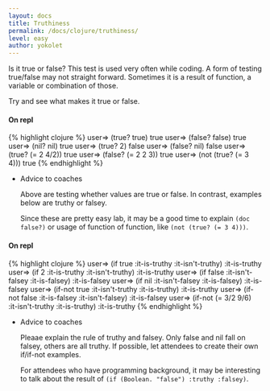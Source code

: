 ```yaml
---
layout: docs
title: Truthiness
permalink: /docs/clojure/truthiness/
level: easy
author: yokolet
---
```


Is it true or false? This test is used very often while coding.
A form of testing true/false may not straight forward.
Sometimes it is a result of function, a variable or combination of those.

Try and see what makes it true or false.


#### On repl

{% highlight clojure %}
user=> (true? true)
true
user=> (false? false)
true
user=> (nil? nil)
true
user=> (true? 2)
false
user=> (false? nil)
false
user=> (true? (= 2 4/2))
true
user=> (false? (= 2 2 3))
true
user=> (not (true? (= 3 4)))
true
{% endhighlight %}


- Advice to coaches

    Above are testing whether values are true or false. In contrast, examples below are truthy or falsey.

    Since these are pretty easy lab, it may be a good time to explain `(doc false?)` or usage of function of function, like `(not (true? (= 3 4)))`.

#### On repl

{% highlight clojure %}
user=> (if true :it-is-truthy :it-isn't-truthy)
:it-is-truthy
user=> (if 2 :it-is-truthy :it-isn't-truthy)
:it-is-truthy
user=> (if false :it-isn't-falsey :it-is-falsey)
:it-is-falsey
user=> (if nil :it-isn't-falsey :it-is-falsey)
:it-is-falsey
user=> (if-not true :it-isn't-truthy :it-is-truthy)
:it-is-truthy
user=> (if-not false :it-is-falsey :it-isn't-falsey)
:it-is-falsey
user=> (if-not (= 3/2 9/6) :it-isn't-truthy :it-is-truthy)
:it-is-truthy
{% endhighlight %}


- Advice to coaches

    Pleaae explain the rule of truthy and falsey. Only false and nil fall on falsey, others are all truthy. If possible, let attendees to create their own if/if-not examples.

    For attendees who have programming background, it may be interesting to talk about the result of `(if (Boolean. "false") :truthy :falsey)`.
